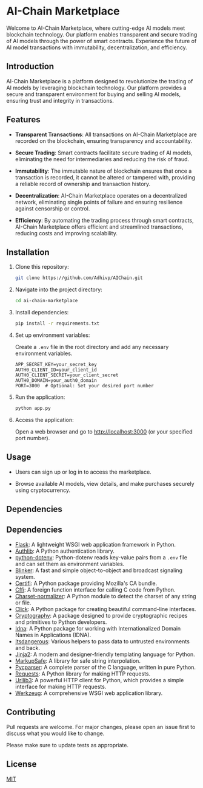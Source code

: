 # AI-Chain Marketplace

Welcome to AI-Chain Marketplace, where cutting-edge AI models meet blockchain technology. Our platform enables transparent and secure trading of AI models through the power of smart contracts. Experience the future of AI model transactions with immutability, decentralization, and efficiency.

## Introduction

AI-Chain Marketplace is a platform designed to revolutionize the trading of AI models by leveraging blockchain technology. Our platform provides a secure and transparent environment for buying and selling AI models, ensuring trust and integrity in transactions.

## Features

- **Transparent Transactions**: All transactions on AI-Chain Marketplace are recorded on the blockchain, ensuring transparency and accountability.
  
- **Secure Trading**: Smart contracts facilitate secure trading of AI models, eliminating the need for intermediaries and reducing the risk of fraud.

- **Immutability**: The immutable nature of blockchain ensures that once a transaction is recorded, it cannot be altered or tampered with, providing a reliable record of ownership and transaction history.

- **Decentralization**: AI-Chain Marketplace operates on a decentralized network, eliminating single points of failure and ensuring resilience against censorship or control.

- **Efficiency**: By automating the trading process through smart contracts, AI-Chain Marketplace offers efficient and streamlined transactions, reducing costs and improving scalability.

## Installation

1. Clone this repository:

    ```bash
    git clone https://github.com/Adhivp/AIChain.git
    ```

2. Navigate into the project directory:

    ```bash
    cd ai-chain-marketplace
    ```

3. Install dependencies:

    ```bash
    pip install -r requirements.txt
    ```

4. Set up environment variables:

    Create a `.env` file in the root directory and add any necessary environment variables.

    ```plaintext
    APP_SECRET_KEY=your_secret_key
    AUTH0_CLIENT_ID=your_client_id
    AUTH0_CLIENT_SECRET=your_client_secret
    AUTH0_DOMAIN=your_auth0_domain
    PORT=3000  # Optional: Set your desired port number
    ```

5. Run the application:

    ```bash
    python app.py
    ```

6. Access the application:

    Open a web browser and go to [http://localhost:3000](http://localhost:3000) (or your specified port number).

## Usage

- Users can sign up or log in to access the marketplace.
  
- Browse available AI models, view details, and make purchases securely using cryptocurrency.

## Dependencies

## Dependencies

- [Flask](https://flask.palletsprojects.com/en/2.0.x/): A lightweight WSGI web application framework in Python.
- [Authlib](https://authlib.org/): A Python authentication library.
- [python-dotenv](https://pypi.org/project/python-dotenv/): Python-dotenv reads key-value pairs from a `.env` file and can set them as environment variables.
- [Blinker](https://pypi.org/project/blinker/): A fast and simple object-to-object and broadcast signaling system.
- [Certifi](https://pypi.org/project/certifi/): A Python package providing Mozilla's CA bundle.
- [Cffi](https://pypi.org/project/cffi/): A foreign function interface for calling C code from Python.
- [Charset-normalizer](https://pypi.org/project/charset-normalizer/): A Python module to detect the charset of any string or file.
- [Click](https://pypi.org/project/click/): A Python package for creating beautiful command-line interfaces.
- [Cryptography](https://pypi.org/project/cryptography/): A package designed to provide cryptographic recipes and primitives to Python developers.
- [Idna](https://pypi.org/project/idna/): A Python package for working with Internationalized Domain Names in Applications (IDNA).
- [Itsdangerous](https://pypi.org/project/itsdangerous/): Various helpers to pass data to untrusted environments and back.
- [Jinja2](https://pypi.org/project/Jinja2/): A modern and designer-friendly templating language for Python.
- [MarkupSafe](https://pypi.org/project/MarkupSafe/): A library for safe string interpolation.
- [Pycparser](https://pypi.org/project/pycparser/): A complete parser of the C language, written in pure Python.
- [Requests](https://pypi.org/project/requests/): A Python library for making HTTP requests.
- [Urllib3](https://pypi.org/project/urllib3/): A powerful HTTP client for Python, which provides a simple interface for making HTTP requests.
- [Werkzeug](https://pypi.org/project/Werkzeug/): A comprehensive WSGI web application library.


## Contributing

Pull requests are welcome. For major changes, please open an issue first to discuss what you would like to change.

Please make sure to update tests as appropriate.

## License

[MIT](https://choosealicense.com/licenses/mit/)
